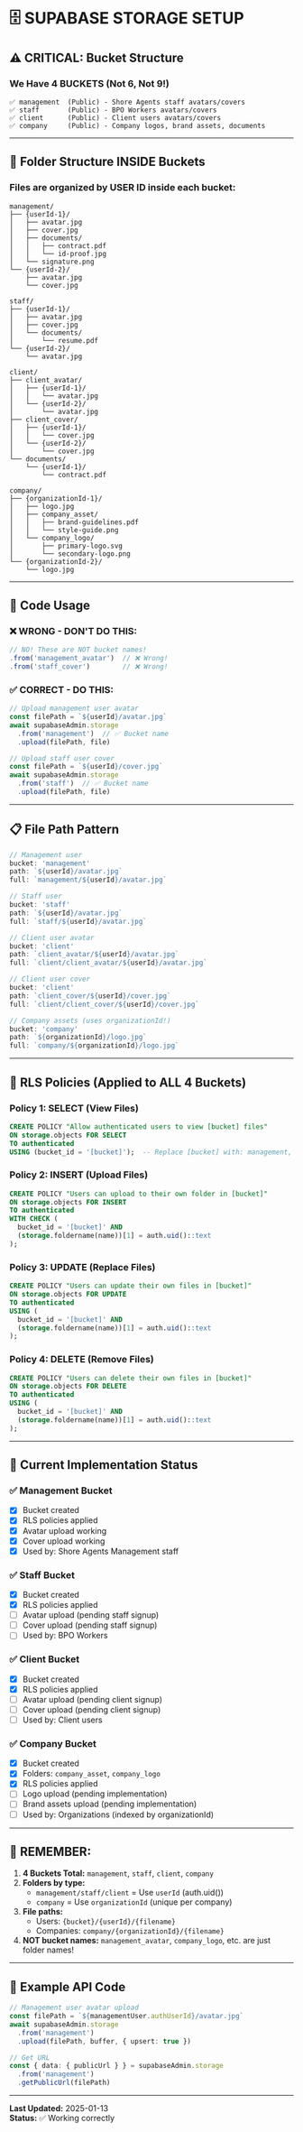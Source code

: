# 🗄️ SUPABASE STORAGE SETUP

## ⚠️ CRITICAL: Bucket Structure

### **We Have 4 BUCKETS (Not 6, Not 9!)**

```
✅ management  (Public) - Shore Agents staff avatars/covers
✅ staff       (Public) - BPO Workers avatars/covers  
✅ client      (Public) - Client users avatars/covers
✅ company     (Public) - Company logos, brand assets, documents
```

---

## 📁 Folder Structure INSIDE Buckets

### **Files are organized by USER ID inside each bucket:**

```
management/
├── {userId-1}/
│   ├── avatar.jpg
│   ├── cover.jpg
│   ├── documents/
│   │   ├── contract.pdf
│   │   └── id-proof.jpg
│   └── signature.png
└── {userId-2}/
    ├── avatar.jpg
    └── cover.jpg

staff/
├── {userId-1}/
│   ├── avatar.jpg
│   ├── cover.jpg
│   └── documents/
│       └── resume.pdf
└── {userId-2}/
    └── avatar.jpg

client/
├── client_avatar/
│   ├── {userId-1}/
│   │   └── avatar.jpg
│   └── {userId-2}/
│       └── avatar.jpg
├── client_cover/
│   ├── {userId-1}/
│   │   └── cover.jpg
│   └── {userId-2}/
│       └── cover.jpg
└── documents/
    └── {userId-1}/
        └── contract.pdf

company/
├── {organizationId-1}/
│   ├── logo.jpg
│   ├── company_asset/
│   │   ├── brand-guidelines.pdf
│   │   └── style-guide.png
│   └── company_logo/
│       ├── primary-logo.svg
│       └── secondary-logo.png
└── {organizationId-2}/
    └── logo.jpg
```

---

## 🔧 Code Usage

### ❌ **WRONG - DON'T DO THIS:**
```typescript
// NO! These are NOT bucket names!
.from('management_avatar')  // ❌ Wrong!
.from('staff_cover')        // ❌ Wrong!
```

### ✅ **CORRECT - DO THIS:**
```typescript
// Upload management user avatar
const filePath = `${userId}/avatar.jpg`
await supabaseAdmin.storage
  .from('management')  // ✅ Bucket name
  .upload(filePath, file)

// Upload staff user cover
const filePath = `${userId}/cover.jpg`
await supabaseAdmin.storage
  .from('staff')  // ✅ Bucket name
  .upload(filePath, file)
```

---

## 📋 File Path Pattern

```javascript
// Management user
bucket: 'management'
path: `${userId}/avatar.jpg`
full: `management/${userId}/avatar.jpg`

// Staff user  
bucket: 'staff'
path: `${userId}/avatar.jpg`
full: `staff/${userId}/avatar.jpg`

// Client user avatar
bucket: 'client'
path: `client_avatar/${userId}/avatar.jpg`
full: `client/client_avatar/${userId}/avatar.jpg`

// Client user cover
bucket: 'client'
path: `client_cover/${userId}/cover.jpg`
full: `client/client_cover/${userId}/cover.jpg`

// Company assets (uses organizationId!)
bucket: 'company'
path: `${organizationId}/logo.jpg`
full: `company/${organizationId}/logo.jpg`
```

---

## 🔐 RLS Policies (Applied to ALL 4 Buckets)

### **Policy 1: SELECT (View Files)**
```sql
CREATE POLICY "Allow authenticated users to view [bucket] files"
ON storage.objects FOR SELECT
TO authenticated
USING (bucket_id = '[bucket]');  -- Replace [bucket] with: management, staff, or client
```

### **Policy 2: INSERT (Upload Files)**
```sql
CREATE POLICY "Users can upload to their own folder in [bucket]"
ON storage.objects FOR INSERT
TO authenticated
WITH CHECK (
  bucket_id = '[bucket]' AND
  (storage.foldername(name))[1] = auth.uid()::text
);
```

### **Policy 3: UPDATE (Replace Files)**
```sql
CREATE POLICY "Users can update their own files in [bucket]"
ON storage.objects FOR UPDATE
TO authenticated
USING (
  bucket_id = '[bucket]' AND
  (storage.foldername(name))[1] = auth.uid()::text
);
```

### **Policy 4: DELETE (Remove Files)**
```sql
CREATE POLICY "Users can delete their own files in [bucket]"
ON storage.objects FOR DELETE
TO authenticated
USING (
  bucket_id = '[bucket]' AND
  (storage.foldername(name))[1] = auth.uid()::text
);
```

---

## 🎯 Current Implementation Status

### ✅ **Management Bucket**
- [x] Bucket created
- [x] RLS policies applied
- [x] Avatar upload working
- [x] Cover upload working
- [x] Used by: Shore Agents Management staff

### ✅ **Staff Bucket**
- [x] Bucket created
- [x] RLS policies applied
- [ ] Avatar upload (pending staff signup)
- [ ] Cover upload (pending staff signup)
- [ ] Used by: BPO Workers

### ✅ **Client Bucket**
- [x] Bucket created
- [x] RLS policies applied
- [ ] Avatar upload (pending client signup)
- [ ] Cover upload (pending client signup)
- [ ] Used by: Client users

### ✅ **Company Bucket**
- [x] Bucket created
- [x] Folders: `company_asset`, `company_logo`
- [x] RLS policies applied
- [ ] Logo upload (pending implementation)
- [ ] Brand assets upload (pending implementation)
- [ ] Used by: Organizations (indexed by organizationId)

---

## 🚨 REMEMBER:

1. **4 Buckets Total:** `management`, `staff`, `client`, `company`
2. **Folders by type:**
   - `management/staff/client` = Use `userId` (auth.uid())
   - `company` = Use `organizationId` (unique per company)
3. **File paths:**
   - Users: `{bucket}/{userId}/{filename}`
   - Companies: `company/{organizationId}/{filename}`
4. **NOT bucket names:** `management_avatar`, `company_logo`, etc. are just folder names!

---

## 📝 Example API Code

```typescript
// Management user avatar upload
const filePath = `${managementUser.authUserId}/avatar.jpg`
await supabaseAdmin.storage
  .from('management')
  .upload(filePath, buffer, { upsert: true })

// Get URL
const { data: { publicUrl } } = supabaseAdmin.storage
  .from('management')
  .getPublicUrl(filePath)
```

---

**Last Updated:** 2025-01-13  
**Status:** ✅ Working correctly

